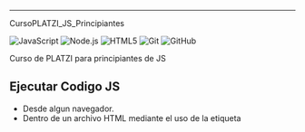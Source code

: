 ---
CursoPLATZI_JS_Principiantes

![JavaScript](https://img.shields.io/badge/javascript-%23323330.svg?style=for-the-badge&logo=javascript&logoColor=%23F7DF1E) ![Node.js](https://img.shields.io/badge/node.js-%23333333.svg?style=for-the-badge&logo=node.js&logoColor=green) ![HTML5](https://img.shields.io/badge/html5-%23E34F26.svg?style=for-the-badge&logo=html5&logoColor=white) ![Git](https://img.shields.io/badge/git-%23F05033.svg?style=for-the-badge&logo=git&logoColor=white) ![GitHub](https://img.shields.io/badge/github-%23121011.svg?style=for-the-badge&logo=github&logoColor=white)

Curso de PLATZI para principiantes de JS

## Ejecutar Codigo JS
- Desde algun navegador.
- Dentro de un archivo HTML mediante el uso de la etiqueta <script>
- Uso de NODE.js
- Ejecion de archivos JS externos

## Guardar datos dentor de las varaibles
- Uso de la palabra reservada "let", el nombre que le asignemos a lavariable seguido del simbolo "=" y el dato a guardar.
- Uso de la palabra reservada "const", esta a diferencia de "let", esta no nos va a permitir cambiar su valor ya que es una constnate. 

## Tipos de datos en las variables
- Tipos de datos: 
-- Mutabilidad: Aquiere decir que el tipo de dato puede cambiar constantemente.
-- Inmutabilidad: el tipo de dato no cambia.

- Tipado dinamico.

### Tipos de datos:
- Primitivos: string, number, boolean, null, undefined, null symbol, bigint.
´´ 
Los tipos de datos primitivos de de tipo INMUTABLES, ya que se pasan por valor
´´ 
- Complejos: object, array, function.
´´ 
Los tipos de datos complejos de de tipo MUTABLES, ya que se pasan por referencia    
´´ 


